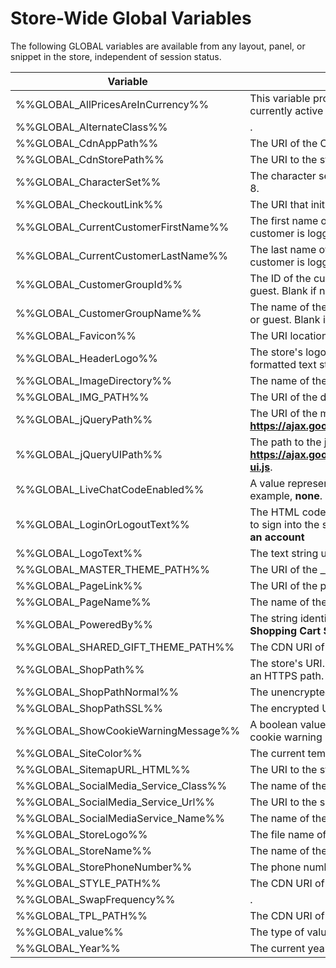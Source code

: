 #  <span class="jumptarget">Store-Wide Global Variables</span>

The following GLOBAL variables are available from any layout, panel, or snippet in the store, independent of session status.

| Variable | Description |
| --- | --- |
| %%GLOBAL_AllPricesAreInCurrency%% | This variable produces a text string that identifies the currency currently active on the store. For example, **All Prices are in USD** |
| %%GLOBAL_AlternateClass%% | . |
| %%GLOBAL_CdnAppPath%% | The URI of the CDN application. |
| %%GLOBAL_CdnStorePath%% | The URI to the store's CDN directory. |
| %%GLOBAL_CharacterSet%% | The character set currently active on the store. For example, UTF-8. |
| %%GLOBAL_CheckoutLink%% | The URI that initiates a checkout sequence. |
| %%GLOBAL_CurrentCustomerFirstName%% | The first name of the customer that is currently logged in. If no customer is logged in, returns **Guest**. |
| %%GLOBAL_CurrentCustomerLastName%% | The last name of the customer that is currently logged in. If no customer is logged in, returns no content. |
| %%GLOBAL_CustomerGroupId%% | The ID of the customer group for the currently logged in user or guest. Blank if none. |
| %%GLOBAL_CustomerGroupName%% | The name of the customer group for the currently logged in user or guest. Blank if none. |
| %%GLOBAL_Favicon%% | The URI location of the favicon file. |
| %%GLOBAL_HeaderLogo%% | The store's logo. This can be either a logo file or the HTML-formatted text string. |
| %%GLOBAL_ImageDirectory%% | The name of the images directory. |
| %%GLOBAL_IMG_PATH%% | The URI of the directory in which the site's image files reside. |
| %%GLOBAL_jQueryPath%% | The URI of the minified jQuery library in use. For example, **https://ajax.googleapis.com/ajax/libs/jquery/1.7.2/jquery.min.js**. |
| %%GLOBAL_jQueryUIPath%% | The path to the jQuery UI script. For example, **https://ajax.googleapis.com/ajax/libs/jqueryui/1.8.18/jquery-ui.js**. |
| %%GLOBAL_LiveChatCodeEnabled%% | A value representing whether Live Chat is enabled or disabled. For example, **none**. |
| %%GLOBAL_LoginOrLogoutText%% | The HTML code of the string (including links) providing the option to sign into the store or to log out. For example, **Sign in or Create an account** |
| %%GLOBAL_LogoText%% | The text string used for the store logo. |
| %%GLOBAL_MASTER_THEME_PATH%% | The URI of the __master theme directory. |
| %%GLOBAL_PageLink%% | The URI of the page. |
| %%GLOBAL_PageName%% | The name of the page. For example, **RSS Syndication**. |
| %%GLOBAL_PoweredBy%% | The string identifying the software used by the store. For example, **Shopping Cart Software by Bigcommerce** |
| %%GLOBAL_SHARED_GIFT_THEME_PATH%% | The CDN URI of the store's gift themes. |
| %%GLOBAL_ShopPath%% | The store's URI. If the page is protected with TLS/SSL, this will be an HTTPS path. |
| %%GLOBAL_ShopPathNormal%% | The unencrypted URI of the store, prefixed with HTTP. |
| %%GLOBAL_ShopPathSSL%% | The encrypted URI of the store, prefixed with HTTPS. |
| %%GLOBAL_ShowCookieWarningMessage%% | A boolean value that represents whether or not the display of a cookie warning message is enabled or disabled. |
| %%GLOBAL_SiteColor%% | The current template's active color scheme. |
| %%GLOBAL_SitemapURL_HTML%% | The URI to the store's site map directory. |
| %%GLOBAL_SocialMedia_Service_Class%% | The name of the social media class. For example, **#FFFFFF**. |
| %%GLOBAL_SocialMedia_Service_Url%% | The URI to the social media service. |
| %%GLOBAL_SocialMediaService_Name%% | The name of the social media service. For example, **LinkedIn**. |
| %%GLOBAL_StoreLogo%% | The file name of the store logo image. |
| %%GLOBAL_StoreName%% | The name of the store. |
| %%GLOBAL_StorePhoneNumber%% | The phone number of the store. |
| %%GLOBAL_STYLE_PATH%% | The CDN URI of the currently active theme's styles directory. |
| %%GLOBAL_SwapFrequency%% | . |
| %%GLOBAL_TPL_PATH%% | The CDN URI of the theme. |
| %%GLOBAL_value%% | The type of value. For example, **Array**. |
| %%GLOBAL_Year%% | The current year. For example, **2015**. |
